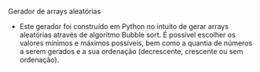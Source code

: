 Gerador de arrays aleatórias

- Este gerador foi construído em Python no intuito de gerar arrays aleatórias através de algoritmo Bubble sort. É possível escolher os valores mínimos e máximos possíveis, bem como a quantia de números a serem gerados e a sua ordenação (decrescente, crescente ou sem ordenação).

